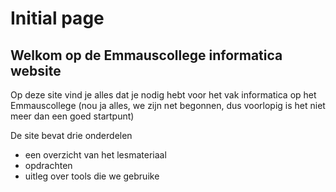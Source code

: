 # Initial page

## Welkom op de Emmauscollege informatica website

Op deze site vind je alles dat je nodig hebt voor het vak informatica op het Emmauscollege \(nou ja alles, we zijn net begonnen, dus voorlopig is het niet meer dan een goed startpunt\)

De site bevat drie onderdelen

* een overzicht van het lesmateriaal
* opdrachten
* uitleg over tools die we gebruike

